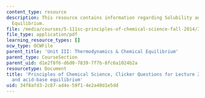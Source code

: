 ```yaml
---
content_type: resource
description: This resource contains information regarding Solubility and Acid-base
  Equilibrium.
file: /media/courses/5-111sc-principles-of-chemical-science-fall-2014/34f8afd32c87ad4e59f14e2a40d1e5dd_MIT5_111F14_Lec20Clkr.pdf
file_type: application/pdf
learning_resource_types: []
ocw_type: OCWFile
parent_title: 'Unit III: Thermodynamics & Chemical Equilibrium'
parent_type: CourseSection
parent_uid: d1e2f8f6-d6d0-7839-7f7b-8fc6a1024b2a
resourcetype: Document
title: 'Principles of Chemical Science, Clicker Questions for Lecture 20: Solubility
  and acid-base equilibrium'
uid: 34f8afd3-2c87-ad4e-59f1-4e2a40d1e5dd
---
```

